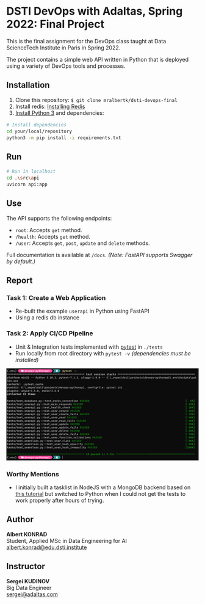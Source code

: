 # DSTI DevOps with Adaltas, Spring 2022: Final Project 

This is the final assignment for the DevOps class taught at Data ScienceTech Institute in Paris in Spring 2022. 

The project contains a simple web API written in Python that is deployed using a variety of DevOps tools and processes.

## Installation
1. Clone this repository: ```$ git clone mralbertk/dsti-devops-final```
2. Install redis: [Installing Redis](https://redis.io/docs/getting-started/installation/)
3. [Install Python 3](https://www.python.org/downloads/) and dependencies:

```bash 
# Install dependencies
cd your/local/repository
python3 -m pip install -i requirements.txt
```

## Run 
```bash
# Run in localhost
cd .\src\api
uvicorn api:app
```

## Use
The API supports the following endpoints:

- `root`: Accepts `get` method.
- `/health`: Accepts `get` method.
- `/user`: Accepts `get`, `post`, `update` and `delete` methods.

Full documentation is available at `/docs`. _(Note: FastAPI supports Swagger by default.)_

## Report 

### Task 1: Create a Web Application
- Re-built the example `userapi` in Python using FastAPI
- Using a redis db instance

### Task 2: Apply CI/CD Pipeline
- Unit & Integration tests implemented with [pytest](https://docs.pytest.org/en/7.1.x/) in `./tests` 
- Run locally from root directory with `pytest -v` _(dependencies must be installed)_

![](images/cicd-local-testing.png)


### Worthy Mentions
- I initially built a tasklist in NodeJS with a MongoDB backend based on [this tutorial](url) but 
switched to Python when I could not get the tests to work properly after hours of trying. 

## Author
**Albert KONRAD**  
Student, Applied MSc in Data Engineering for AI  
albert.konrad@edu.dsti.institute  

## Instructor
**Sergei KUDINOV**  
Big Data Engineer  
sergei@adaltas.com 